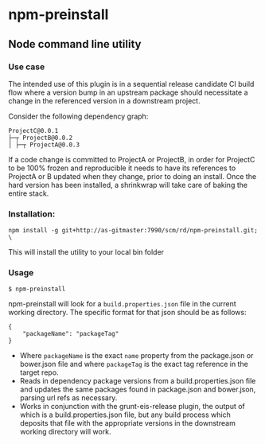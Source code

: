 # npm-preinstall

## Node command line utility

### Use case
The intended use of this plugin is in a sequential release candidate CI build flow where a version bump in an upstream package should necessitate a change in the referenced version in a downstream project.

Consider the following dependency graph:

	ProjectC@0.0.1
	├─┬ ProjectB@0.0.2
	│ ├─┬ ProjectA@0.0.3

If a code change is committed to ProjectA or ProjectB, in order for ProjectC to be 100% frozen and reproducible it needs to have its references to ProjectA or B updated when they change, prior to doing an install.  Once the hard version has been installed, a shrinkwrap will take care of baking the entire stack.

### Installation:

	npm install -g git+http://as-gitmaster:7990/scm/rd/npm-preinstall.git; \

This will install the utility to your local bin folder

### Usage

	$ npm-preinstall

npm-preinstall will look for a `build.properties.json` file in the current working directory.  The specific format for that json should be as follows:

	{
		"packageName": "packageTag"
	}

* Where `packageName` is the exact `name` property from the package.json or bower.json file and where `packageTag` is the exact tag reference in the target repo.
* Reads in dependency package versions from a build.properties.json file and updates the same packages found in package.json and bower.json, parsing url refs as necessary.
* Works in conjunction with the grunt-eis-release plugin, the output of which is a build.properties.json file, but any build process which deposits that file with the appropriate versions in the downstream working directory will work.
